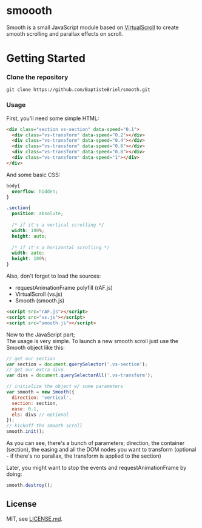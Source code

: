 # smoooth
Smooth is a small JavaScript module based on [VirtualScroll](http://www.everyday3d.com/blog/index.php/2014/08/18/smooth-scrolling-with-virtualscroll/) to create smooth scrolling and parallax effects on scroll.

# Getting Started

### Clone the repository

`git clone https://github.com/BaptisteBriel/smooth.git`

### Usage

First, you'll need some simple HTML:

```html
<div class="section vs-section" data-speed="0.1">
  <div class="vs-transform" data-speed="0.2"></div>
  <div class="vs-transform" data-speed="0.4"></div>
  <div class="vs-transform" data-speed="0.6"></div>
  <div class="vs-transform" data-speed="0.8"></div>
  <div class="vs-transform" data-speed="1"></div>
</div>
```

And some basic CSS:

```css
body{
  overflow: hidden;
}

.section{
  position: absolute;
  
  /* if it's a vertical scrolling */
  width: 100%; 
  height: auto;
  
  /* if it's a horizontal scrolling */
  width: auto; 
  height: 100%;
}
```

Also, don't forget to load the sources:
- requestAnimationFrame polyfill (rAF.js)
- VirtualScroll (vs.js)
- Smooth (smooth.js)

```html
<script src="rAF.js"></script>
<script src="vs.js"></script>
<script src="smooth.js"></script>
```

Now to the JavaScript part;  
The usage is very simple. To launch a new smooth scroll just use the Smooth object like this:

```javascript
// get our section
var section = document.querySelector('.vs-section');
// get our extra divs
var divs = document.querySelectorAll('.vs-transform');

// initialize the object w/ some parameters
var smooth = new Smooth({
  direction: 'vertical',
  section: section,
  ease: 0.1,
  els: divs // optional
});
// kickoff the smooth scroll
smooth.init();
```

As you can see, there's a bunch of parameters; direction, the container (section), the easing and all the DOM nodes you want to transform (optional - if there's no parallax, the transform is applied to the section)

Later, you might want to stop the events and requestAnimationFrame by doing:

```javascript
smooth.destroy();
```

## License

MIT, see [LICENSE.md](https://github.com/BaptisteBriel/smooth/blob/master/LICENSE).
